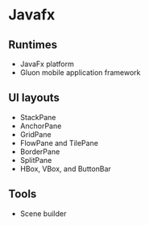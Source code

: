 # Javafx

## Runtimes
 - JavaFx platform
 - Gluon mobile application framework

## UI layouts
 - StackPane
 - AnchorPane
 - GridPane
 - FlowPane and TilePane
 - BorderPane
 - SplitPane
 - HBox, VBox, and ButtonBar

## Tools
 - Scene builder
